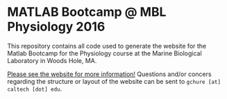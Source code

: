 # MATLAB Bootcamp @ MBL Physiology 2016

This repository contains all code used to generate the website for the Matlab Bootcamp for the Physiology course at the Marine Biological Laboratory in Woods Hole, MA.

[Please see the website for more information!](http://rpgroup-pboc.github.io/MBL_Physiology_2016/) Questions and/or concers regarding the structure or layout of the website can be sent to `gchure [at] caltech [dot] edu`. 
